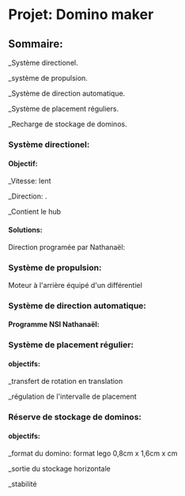 # Projet: Domino maker

## Sommaire:

_Système directionel.

_système de propulsion.

_Système de direction automatique.

_Système de placement réguliers.

_Recharge de stockage de dominos.

### Système directionel:

#### Objectif:

_Vitesse: lent

_Direction: .

_Contient le hub

#### Solutions:

Direction programée par Nathanaël:

### Système de propulsion:

Moteur à l'arrière équipé d'un différentiel 

### Système de direction automatique:

#### Programme NSI Nathanaël:



### Système de placement régulier:

#### objectifs:

_transfert de rotation en translation

_régulation de l'intervalle de placement

### Réserve de stockage de dominos:

#### objectifs:

_format du domino: format lego 0,8cm x 1,6cm x cm

_sortie du stockage horizontale

_stabilité
